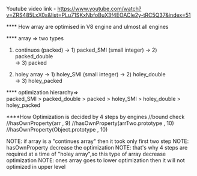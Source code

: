 
Youtube video link - https://www.youtube.com/watch?v=ZRS485LxX0s&list=PLu71SKxNbfoBuX3f4EOACle2y-tRC5Q37&index=51

**** How array are optimised in V8 engine and ulmost all engines

**** array => two types 

1) continuos (packed)
     -> 1) packed_SMI  (small integer)
     -> 2) packed_double  
     -> 3) packed  

2) holey array
     -> 1) holey_SMI  (small integer)
     -> 2) holey_double  
     -> 3) holey_packed  

**** optimization hierarchy=>   
        packed_SMI > packed_double > packed  > holey_SMI > holey_double > holey_packed

<script>
    let arrZero = []                      // treated as packed_SMI
    let arrOne = [1, 2, 3, 4, 5]          // packed_SMI
    let arrTwo = [1, 2, 3, 6.0, 5 ]       //packed_double
    let arrThree = [1, 2, 3, 5 , "less" ] //packed

    let arrayFour = new Arr(3)            // there are three empty spaces. i.e holes are there, so it is "holley array" 
    let arrayFive = [1,2,3 , , 4,5]       // holey_SMI
     let arrSix = [1, 2, 3, 6.0 ,  , 5 ]  // holey_double
     let arrSix =[1, 2, 3,"less",  , 5 ]  // holey_packed
    
</script>

****How Optimization is decided by 4 steps by engines
  //bound check 
  //hasOwnProperty(arr , 9)
  //hasOwnProperty(arrTwo.prototype , 10)
  //hasOwnProperty(Object.prototype , 10)

NOTE: if array is a "continues array" then it took only first two step
NOTE: hasOwnProperty decrease the optimization
NOTE: that's why 4 steps are required at a time of "holey array",so this type of array decrease optimization
NOTE: ones array goes to lower optimization then it will not optimized in upper level
